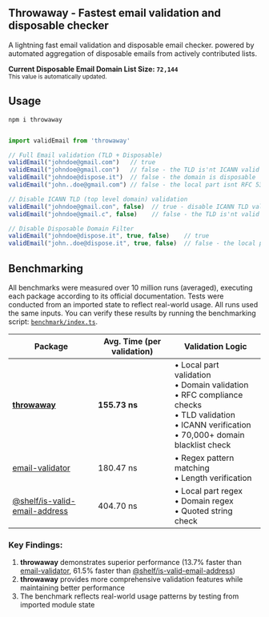 ## Throwaway - Fastest email validation and disposable checker

A lightning fast email validation and disposable email checker. powered by automated aggregation of disposable emails from actively contributed lists.

<!-- disposable database size: the number between the backticks on the next line will be automatically updated -->
**Current Disposable Email Domain List Size: `72,144`** \
<sub>This value is automatically updated.</sub>

## Usage

```
npm i throwaway
```

```ts

import validEmail from 'throwaway'

// Full Email validation (TLD + Disposable)
validEmail("johndoe@gmail.com")   // true
validEmail("johndoe@gmail.con")   // false - the TLD is'nt ICANN valid
validEmail("johndoe@dispose.it")  // false - the domain is disposable
validEmail("john..doe@gmail.com") // false - the local part isnt RFC 5322 compliant

// Disable ICANN TLD (top level domain) validation
validEmail("johndoe@gmail.con", false)  // true - disable ICANN TLD validation
validEmail("johndoe@gmail.c", false)    // false - the TLD is'nt valid since TLDS must be >= 2

// Disable Disposable Domain Filter
validEmail("johndoe@dispose.it", true, false)    // true
validEmail("john..doe@dispose.it", true, false)  // false - the local part isnt RFC 5322 compliant

```

## Benchmarking

All benchmarks were measured over 10 million runs (averaged), executing each package according to its official documentation. Tests were conducted from an imported state to reflect real-world usage. All runs used the same inputs. You can verify these results by running the benchmarking script: [`benchmark/index.ts`](https://github.com/doodad-labs/throwaway-email-checker/blob/main/benchmark/index.ts).

| Package | Avg. Time (per validation) | Validation Logic |
|---------|----------------------------|------------------|
| **[throwaway](https://github.com/doodad-labs/throwaway-email-checker)** | **155.73 ns** | • Local part validation<br>• Domain validation<br>• RFC compliance checks<br>• TLD validation<br>• ICANN verification<br>• 70,000+ domain blacklist check |
| [email-validator](https://npmjs.com/email-validator) | 180.47 ns | • Regex pattern matching<br>• Length verification |
| [@shelf/is-valid-email-address](https://npmjs.com/@shelf/is-valid-email-address) | 404.70 ns | • Local part regex<br>• Domain regex<br>• Quoted string check |

### Key Findings:
1. **throwaway** demonstrates superior performance (13.7% faster than [email-validator](https://npmjs.com/email-validator), 61.5% faster than [@shelf/is-valid-email-address](https://npmjs.com/@shelf/is-valid-email-address))
2. **throwaway** provides more comprehensive validation features while maintaining better performance
3. The benchmark reflects real-world usage patterns by testing from imported module state

